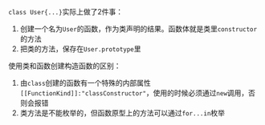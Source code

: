 `class User{...}`实际上做了2件事：
1. 创建一个名为`User`的函数，作为类声明的结果。函数体就是类里`constructor`的方法
2. 把类的方法，保存在`User.prototype`里

使用类和函数创建构造函数的区别：
1. 由`class`创建的函数有一个特殊的内部属性`[[FunctionKind]]:"classConstructor"`，使用的时候必须通过`new`调用，否则会报错
2. 类方法是不能枚举的，但函数原型上的方法可以通过`for...in`枚举